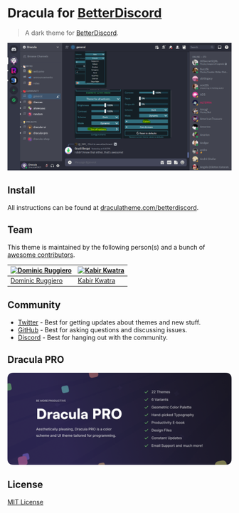 # Dracula for [BetterDiscord](https://betterdiscord.app)

> A dark theme for [BetterDiscord](https://betterdiscord.app).

![Screenshot](./screenshot.png)

## Install

All instructions can be found at [draculatheme.com/betterdiscord](https://draculatheme.com/betterdiscord).

## Team

This theme is maintained by the following person(s) and a bunch of [awesome contributors](https://github.com/dracula/betterdiscord/graphs/contributors).

| [![Dominic Ruggiero](https://github.com/mrhappyma.png?size=100)](https://github.com/mrhappyma) | [![Kabir Kwatra](https://github.com/kab1r.png?size=100)](https://github.com/kab1r) |
| ---------------------------------------------------------------------------------------------- | ---------------------------------------------------------------------------------- |
| [Dominic Ruggiero](https://github.com/mrhappyma)                                               | [Kabir Kwatra](https://github.com/kab1r)                                           |

## Community

- [Twitter](https://twitter.com/draculatheme) - Best for getting updates about themes and new stuff.
- [GitHub](https://github.com/dracula/dracula-theme/discussions) - Best for asking questions and discussing issues.
- [Discord](https://draculatheme.com/discord-invite) - Best for hanging out with the community.

## Dracula PRO

[![Dracula PRO](./dracula-pro.png)](https://draculatheme.com/pro)

## License

[MIT License](./LICENSE)
